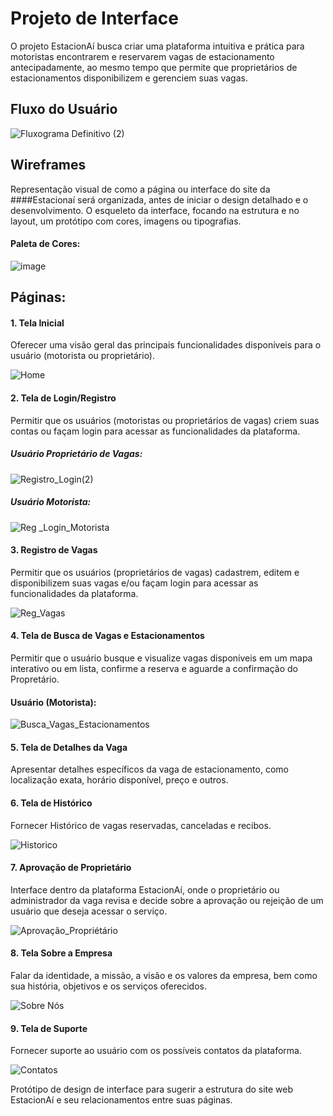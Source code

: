 # Projeto de Interface

O projeto EstacionAí busca criar uma plataforma intuitiva e prática para motoristas encontrarem e reservarem vagas de estacionamento antecipadamente, ao mesmo tempo que permite que proprietários de estacionamentos disponibilizem e gerenciem suas vagas.

## Fluxo do Usuário

![Fluxograma Definitivo (2)](https://github.com/user-attachments/assets/c61d376a-861b-4597-8a10-0f13ada62e6b)

## Wireframes

Representação visual de como a página ou interface do site da ####Estacionaí será organizada, antes de iniciar o design detalhado e o desenvolvimento. O esqueleto da interface, focando na estrutura e no layout, um protótipo com cores, imagens ou tipografias.

#### Paleta de Cores:
![image](https://github.com/user-attachments/assets/ffaea23c-0d65-4ace-ab25-691404c4707e)


## Páginas: 

#### 1. Tela Inicial 
Oferecer uma visão geral das principais funcionalidades disponíveis para o usuário (motorista ou proprietário).

![Home](https://github.com/user-attachments/assets/19631986-0cce-4313-ac71-5c850aaebe7b)


#### 2. Tela de Login/Registro
Permitir que os usuários (motoristas ou proprietários de vagas) criem suas contas ou façam login para acessar as funcionalidades da plataforma.

##### Usuário Proprietário de Vagas:

![Registro_Login(2)](https://github.com/user-attachments/assets/8e43c255-73f1-4c71-baa7-f3889611c645)

##### Usuário Motorista:

![Reg _Login_Motorista](https://github.com/user-attachments/assets/41053379-6300-4a1b-a81d-9bb24017693d)


#### 3. Registro de Vagas
Permitir que os usuários (proprietários de vagas) cadastrem, editem e disponibilizem suas vagas e/ou façam login para acessar as funcionalidades da plataforma.

![Reg_Vagas](https://github.com/user-attachments/assets/ea851861-2086-44ac-a3ba-85753da5a1dc)


#### 4. Tela de Busca de Vagas e Estacionamentos
Permitir que o usuário busque e visualize vagas disponíveis em um mapa interativo ou em lista, confirme a reserva e aguarde a confirmação do Propretário.

#### Usuário (Motorista):
![Busca_Vagas_Estacionamentos](https://github.com/user-attachments/assets/e3909a14-e221-453a-b2a1-0859c09a2ee7)


#### 5. Tela de Detalhes da Vaga
Apresentar detalhes específicos da vaga de estacionamento, como localização exata, horário disponível, preço e outros.


#### 6. Tela de Histórico
Fornecer Histórico de vagas reservadas, canceladas e recibos.

![Historico](https://github.com/user-attachments/assets/2e65d7f4-0219-4143-9767-ca16b0de7924)


#### 7. Aprovação de Proprietário
Interface dentro da plataforma EstacionAí, onde o proprietário ou administrador da vaga revisa e decide sobre a aprovação ou rejeição de um usuário que deseja acessar o serviço.

![Aprovação_Propriétário](https://github.com/user-attachments/assets/74f4409a-497b-418f-a4bb-2210e5b24403)


#### 8. Tela Sobre a Empresa 
Falar da identidade, a missão, a visão e os valores da empresa, bem como sua história, objetivos e os serviços oferecidos.

![Sobre Nós](https://github.com/user-attachments/assets/69445174-cfc9-4b78-996b-b7a7ff4da63d)


#### 9. Tela de Suporte 
Fornecer suporte ao usuário com os possíveis contatos da plataforma.

![Contatos](https://github.com/user-attachments/assets/0a8c1e45-8efa-40c0-bb49-2519327be0af)


Protótipo de design de interface para sugerir a estrutura do site web EstacionAí e seu relacionamentos entre suas páginas. 
